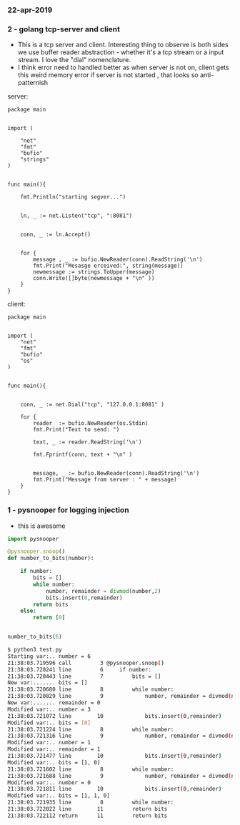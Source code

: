 ### 22-apr-2019


### 2 - golang tcp-server and client

- This is a tcp server and client. Interesting thing to observe is both sides we use buffer reader abstraction - whether it's a tcp stream or a input stream. I love the "dial" nomenclature.
- I think error need to handled better as when server is not on, client gets this weird memory error if server is not started , that looks so anti-patternish

server:
```golang
package main


import (

    "net"
    "fmt"
    "bufio"
    "strings"
)


func main(){

    fmt.Println("starting segver...")


    ln, _ := net.Listen("tcp", ":8081")


    conn, _ := ln.Accept()


    for {
        message , _ := bufio.NewReader(conn).ReadString('\n')
        fmt.Print("Mesasge erceived:", string(message))
        newmessage := strings.ToUpper(message)
        conn.Write([]byte(newmessage + "\n" ))
    }
}
```

client:
```golang
package main


import (
    "net"
    "fmt"
    "bufio"
    "os"
)


func main(){


    conn, _ := net.Dial("tcp", "127.0.0.1:8081" )

    for {
        reader  := bufio.NewReader(os.Stdin)
        fmt.Print("Text to send: ")

        text, _ := reader.ReadString('\n')

        fmt.Fprintf(conn, text + "\n" )


        message, _ := bufio.NewReader(conn).ReadString('\n')
        fmt.Print("Message from server : " + message)
    }
}
```

### 1 - pysnooper for logging injection

- this is awesome

```python
import pysnooper

@pysnooper.snoop()
def number_to_bits(number):

    if number:
        bits = []
        while number:
            number, remainder = divmod(number,2)
            bits.insert(0,remainder)
        return bits
    else:
        return [0]


number_to_bits(6)
```

```bash
$ python3 test.py
Starting var:.. number = 6
21:38:03.719596 call         3 @pysnooper.snoop()
21:38:03.720241 line         6     if number:
21:38:03.720443 line         7         bits = []
New var:....... bits = []
21:38:03.720680 line         8         while number:
21:38:03.720829 line         9             number, remainder = divmod(number,2)
New var:....... remainder = 0
Modified var:.. number = 3
21:38:03.721072 line        10             bits.insert(0,remainder)
Modified var:.. bits = [0]
21:38:03.721224 line         8         while number:
21:38:03.721316 line         9             number, remainder = divmod(number,2)
Modified var:.. number = 1
Modified var:.. remainder = 1
21:38:03.721477 line        10             bits.insert(0,remainder)
Modified var:.. bits = [1, 0]
21:38:03.721602 line         8         while number:
21:38:03.721688 line         9             number, remainder = divmod(number,2)
Modified var:.. number = 0
21:38:03.721811 line        10             bits.insert(0,remainder)
Modified var:.. bits = [1, 1, 0]
21:38:03.721935 line         8         while number:
21:38:03.722022 line        11         return bits
21:38:03.722112 return      11         return bits
```
